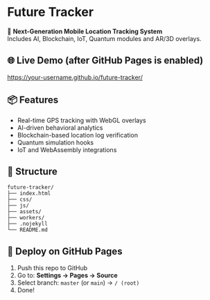 # Future Tracker

🚀 **Next-Generation Mobile Location Tracking System**  
Includes AI, Blockchain, IoT, Quantum modules and AR/3D overlays.

## 🌐 Live Demo (after GitHub Pages is enabled)
https://your-username.github.io/future-tracker/

## 📦 Features
- Real-time GPS tracking with WebGL overlays
- AI-driven behavioral analytics
- Blockchain-based location log verification
- Quantum simulation hooks
- IoT and WebAssembly integrations

## 📁 Structure
```
future-tracker/
├── index.html
├── css/
├── js/
├── assets/
├── workers/
├── .nojekyll
└── README.md
```

## 🚀 Deploy on GitHub Pages
1. Push this repo to GitHub
2. Go to: **Settings → Pages → Source**
3. Select branch: `master` (or `main`) → `/ (root)`
4. Done!

